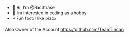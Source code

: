- 👋 Hi, I’m @Rac3trase
- 👀 I’m interested in coding as a hobby
- ⚡ Fun fact: I like pizza

Also Owner of the Account https://github.com/TeamTincan
